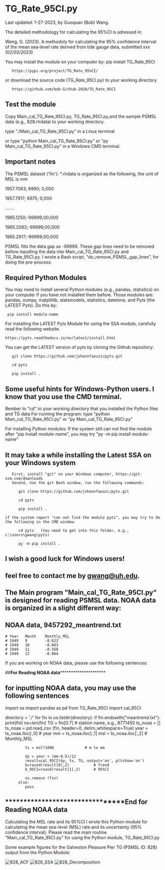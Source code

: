 # TG_Rate_95CI.py

Last updated: 1-27-2023, by Guoquan (Bob) Wang.

The detailed methodology for calculating the 95%CI is adressed in:

Wang, G. (2023). A methodoly for calculating the 95% confidence interval of the mean sea-level rate derived from tide gauge data, submitted xxx (02/03/2023)

You may install the module on your computer by: pip install TG_Rate_95CI

       https://pypi.org/project/TG_Rate_95%CI/ 
       
or download the source code (TG_Rate_95CI.py) to your working directory

       https://github.com/bob-Github-2020/TG_Rate_95CI

## Test the module

Copy Main_cal_TG_Rate_95CI.py, TG_Rate_95CI.py,and the sample PSMSL data (e.g., 828.rlrdata) to your working directory.

type "./Main_cal_TG_Rate_95CI.py"  in a Linux terminal

or type "python Main_cal_TG_Rate_95CI.py" or "py Main_cal_TG_Rate_95CI.py"  in a Windows CMD terminal. 

## Important notes
The PSMSL dataset ('fin'): *.rlrdata is organized as the following, the unit of MSL is mm

  1957.7083;  6990; 0;000
  
  1957.7917;  6975; 0;000

  .......
  
  1965.1250;-99999;00;000
  
  1965.2083;-99999;00;000
  
  1965.2917;-99999;00;000

PSMSL fills the data gap as -99999. These gap lines need to be removed before inputting the data into Main_cal_TG_Rate_95CI.py and TG_Rate_95CI.py. I wrote a Bash script, "do_remove_PSMSL_gap_lines", for doing the pre-process.

## Required Python Modules

You may need to install several Python modules (e.g., pandas, statistics) on your computer if you have not installed them before. Those modules are: pandas, numpy, matplitlib, statsmodels, statistics, datetime, and Pyts (the LATEST Pyts). Do this by:

     pip install module-name
 
For installing the LATEST Pyts Module for using the SSA module, carefully read the following website.

    https://pyts.readthedocs.io/en/latest/install.html
    
You can get the LATEST version of pyts by cloning the Github repository:

       git clone https://github.com/johannfaouzi/pyts.git
       
       cd pyts
       
       pip install .
  
## Some useful hints for Windows-Python users. I know that you use the CMD terminal. 
   Rember to "cd" to your working directory that you installed the Python files and TG data
   For running the program: type "python Main_cal_TG_Rate_95CI.py" or "py Main_cal_TG_Rate_95CI.py"  

   For installing Python modules: If the system still can not find the module after  "pip install module-name",
       you may try "py -m pip install module-name" 

## It may take a while installing the Latest SSA on your Windows system
       First, install "git" on your Windows computer, https://git-scm.com/downloads
       Second, Use the git Bash window, run the following commands:
       
          git clone https://github.com/johannfaouzi/pyts.git
          
          cd pyts
          
          pip install .
          
    if the system report "can not find the module pyts", you may try to do the following in the CMD window:
    
          cd pyts   (You need to get into this folder, e.g., c:\users\gwang\pyts)
          
          py -m pip install .

## I wish a good luck for Windows users! 

## feel free to contact me by gwang@uh.edu.

## The Main program "Main_cal_TG_Rate_95CI.py" is designed for reading PSMSL data. NOAA data is organized in a slight different way:
## NOAA data, 9457292_meantrend.txt   
    # Year   Month    Monthly_MSL       
    # 1949   9        -0.622                                                           
    # 1949   10       -0.663                                                           
    # 1949   11       -0.568                                                           
    # 1949   12       -0.804 

If you are working on NOAA data, please use the following sentences:

##******************For Reading NOAA data***************************************
                                                        
## for inputting NOAA data, you may use the following sentences
   import os
   import pandas as pd
   from TG_Rate_95CI import cal_95CI
  
   directory = './'
   for fin in os.listdir(directory):
       if fin.endswith("meantrend.txt"):
             print(fin)
            ns=len(fin)
            TG = fin[0:7]    # station name, e.g., 8771450
            ts_noaa = []
             ts_noaa = pd.read_csv (fin, header=0, delim_whitespace=True)
             year = ts_noaa.iloc[:,0]    # year
             mm = ts_noaa.iloc[:,1]
             msl = ts_noaa.iloc[:,2]     # Monthly_MSL
            
             ts = msl*1000              # m to mm

             dy = year + (mm-0.5)/12
             result=cal_95CI(dy, ts, TG, output='on', pltshow='on')
             b=round(result[0],2)           # Trend
             b_95CI=round(result[1],2)      # 95%CI
 
             os.remove (fin)     
          else:
             pass
## ********************************End for Reading NOAA data 
Calculating the MSL rate and its 95%CI
I wrote this Python module for calculating the mean sea-level (MSL) rate and its uncertainty (95% confidence interval). 
Please read the main routine "Main_cal_TG_Rate_95CI.py" for using the Python  module, TG_Rate_95CI.py

Some example figures for the Galveston Pleasure Pier TG (PSMSL ID: 828) output from the Python Module:

![828_ACF](https://user-images.githubusercontent.com/65426380/215299095-5fc5fad6-4c80-44b3-acf3-d488bdbaf9ea.png)
![828_SSA](https://user-images.githubusercontent.com/65426380/215297920-23bcb64c-5c1f-47f1-9f90-9e6b21287cb5.png)
![828_Decomposition](https://user-images.githubusercontent.com/65426380/215297927-fe6a8aaa-1c36-46ac-a1e4-088ebfdc0619.png)
